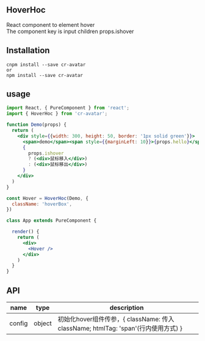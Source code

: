 ## HoverHoc
React component to element hover <br />
The component key is input children props.ishover

## Installation
```
cnpm install --save cr-avatar
or
npm install --save cr-avatar
```

## usage
```jsx
import React, { PureComponent } from 'react';
import { HoverHoc } from 'cr-avatar';

function Demo(props) {
  return (
    <div style={{width: 300, height: 50, border: '1px solid green'}}>
      <span>demo</span><span style={{marginLeft: 10}}>{props.hello}</span>
      {
        props.ishover
        ? (<div>鼠标移入</div>)
        : (<div>鼠标移出</div>)
      }
    </div>
  )
}

const Hover = HoverHoc(Demo, {
  className: 'hoverBox',
})

class App extends PureComponent {

  render() {
    return (
      <div>
        <Hover />
      </div>
    )
  }
}

```

## API
name | type | description
-----|------|----------------
config | object | 初始化hover组件传参，{ className: 传入className; htmlTag: 'span'(行内使用方式) }